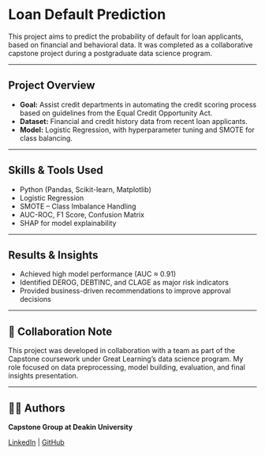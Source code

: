#  Loan Default Prediction

This project aims to predict the probability of default for loan applicants, based on financial and behavioral data. It was completed as a collaborative capstone project during a postgraduate data science program.

---

##  Project Overview

- **Goal:** Assist credit departments in automating the credit scoring process based on guidelines from the Equal Credit Opportunity Act.
- **Dataset:** Financial and credit history data from recent loan applicants.
- **Model:** Logistic Regression, with hyperparameter tuning and SMOTE for class balancing.

---

##  Skills & Tools Used

- Python (Pandas, Scikit-learn, Matplotlib)
- Logistic Regression
- SMOTE – Class Imbalance Handling
- AUC-ROC, F1 Score, Confusion Matrix
- SHAP for model explainability

---

##  Results & Insights

- Achieved high model performance (AUC ≈ 0.91)
- Identified DEROG, DEBTINC, and CLAGE as major risk indicators
- Provided business-driven recommendations to improve approval decisions

---

## 👥 Collaboration Note

This project was developed in collaboration with a team as part of the Capstone coursework under Great Learning’s data science program. My role focused on data preprocessing, model building, evaluation, and final insights presentation.

---

## 👩‍💻 Authors

**Capstone Group at Deakin University**  
 
[LinkedIn](https://www.linkedin.com/in/amneh-m) | [GitHub](https://github.com/amneh992)
